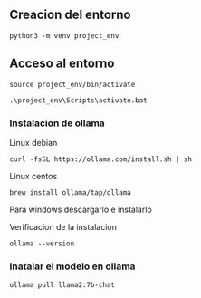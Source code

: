 ## Creacion del entorno

```
python3 -m venv project_env
```

## Acceso al entorno

```LINUX
source project_env/bin/activate
```

```WINDOWS
.\project_env\Scripts\activate.bat
```
### Instalacion de ollama

Linux debian
```
curl -fsSL https://ollama.com/install.sh | sh
```

Linux centos

```
brew install ollama/tap/ollama
```

Para windows descargarlo e instalarlo

Verificacion de la instalacion

```
ollama --version
```

### Inatalar el modelo en ollama
```
ollama pull llama2:7b-chat
```